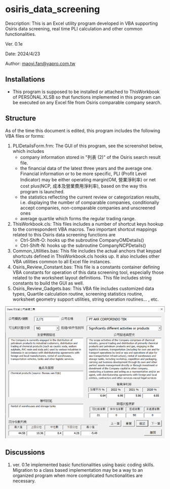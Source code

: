 # osiris_data_screening
Description: This is an Excel utility program developed in VBA supporting Osiris data screening, real time PLI calculation and other common functionalities.

Ver. 0.1e

Date: 2024/4/23 

Author: maoyi.fan@yapro.com.tw

## Installations
* This program is supposed to be installed or attached to ThisWorkbook of PERSONAL.XLSB so that functions implemented in this program can be executed on any Excel file from Osiris comparable company search.

## Structure
As of the time this document is edited, this program includes the following VBA files or forms:
1. PLIDetailsForm.frm: The GUI of this program, see the screenshot below, which includes 
      * company information stored in "列表 (2)" of the Osiris search result file. 
      * the financial data of the latest three years and the average one. Financial information or to be more specific, PLI (Profit Level Indicator) may be either operating margin(OM, 營業淨利率) or net cost plus(NCP, 成本及營業費用淨利率), based on the way this program is launched. 
      * the statistics reflecting the current review or categorization results, i.e. displaying the number of comparable companies, conditionally accept companies, non-comparable companies and unscreened ones
      * average quartile which forms the regular trading range.
2. ThisWorkbook.cls: This files includes a number of shortcut keys hookup to the correspondent VBA macros. Two important shortcut mappings related to this Osiris data screening functions are
      * Ctrl-Shift-O: hooks up the subroutine CompanyOMDetails() 
      * Ctrl-Shift-N: hooks up the subroutine CompanyNCPDetails() 
3. Common_Utilities.bas: This file includes the actual anchors that keypad shortcuts defined in ThisWorkbook.cls hooks up. It also includes other VBA utilities common to all Excel file instances.
4. Osiris_Review_Constant.bas: This file is a constants container defining VBA constants for operation of this data screening tool, especially those related to the worksheet layout definitions. This file includes string constants to build the GUI as well.
5. Osiris_Review_Gadgets.bas: This VBA file includes customized data types, Quartile calculation routine, screening statistics routine, worksheet geometry support utilities, string operation routines... , etc.
<img src="./img/GUI.png" width=""> 

## Discussions
1. ver. 0.1e implemented basic functionalities using basic coding skills. Migration to a class based implementation may be a way to an organized program when more complicated functionalities are necessary.